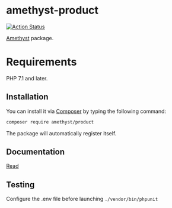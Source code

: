 # amethyst-product

[![Action Status](https://github.com/amethyst-php/product/workflows/test/badge.svg)](https://github.com/amethyst-php/product/actions)

[Amethyst](https://github.com/amethyst-php/amethyst) package.

# Requirements

PHP 7.1 and later.

## Installation

You can install it via [Composer](https://getcomposer.org/) by typing the following command:

```bash
composer require amethyst/product
```

The package will automatically register itself.

## Documentation

[Read](docs/index.md)

## Testing

Configure the .env file before launching `./vendor/bin/phpunit`
